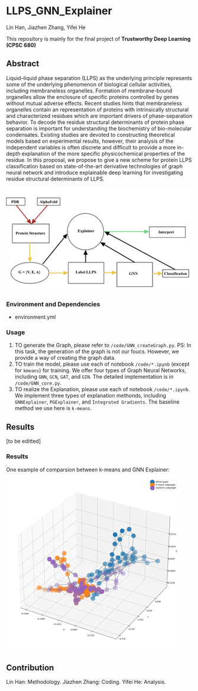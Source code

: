 # LLPS_GNN_Explainer

Lin Han, Jiazhen Zhang, Yifei He

This repository is mainly for the final project of **Trustworthy Deep Learning (CPSC 680)**

## Abstract
Liquid–liquid phase separation (LLPS) as the underlying principle represents some of the underlying phenomenon of biological cellular activities, including membraneless organelles. Formation of membrane-bound organelles allow the enclosure of specific proteins controlled by genes without mutual adverse effects. Recent studies hints that membraneless organelles contain an representation of proteins with intrinsically structural and characterized residues which are important drivers of phase-separation behavior. To decode the residue structural determinants of protein phase separation is important for understanding the biochemistry of bio-molecular condensates. Existing studies are devoted to constructing theoretical models based on experimental results, however, their analysis of the independent variables is often discrete and difficult to provide a more in-depth explanation of the more specific physicochemical properties of the residue. In this proposal, we propose to give a new scheme for protein LLPS classification based on state-of-the-art derivative technologies of graph neural network and introduce explainable deep learning for investigating residue structural determinants of LLPS.

![image](/images/workflow.JPEG)

### Environment and Dependencies

 * environment.yml

### Usage
1. TO generate the Graph, please refer to `/code/GNN_createGraph.py`. PS: In this task, the generation of the graph is not our foucs. However, we provide a way of creating the graph data.
2. TO train the model, please use each of notebook `/code/*.ipynb` (except for `kmeans`) for training. We offer four types of Graph Neural Networks, including `GNN`, `GCN`, `GAT`, and `GIN`. The detailed implementation is in `/code/GNN_core.py`.
3. TO realize the Explanation, please use each of notebook `/code/*.ipynb`. We implement three types of explanation methonds, including `GNNExplainer`, `PGExplainer`, and `Integrated Gradients`. The baseline method we use here is `k-means`.


## Results
[to be editted]

### Results
One example of comparsion between k-means and GNN Explainer:

![image](/images/example.png)


## Contribution 
Lin Han: Methodology. Jiazhen Zhang: Coding. Yifei He: Analysis.
